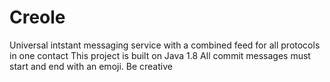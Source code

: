 # Creole
Universal intstant messaging service with a combined feed for all protocols in one contact
This project is built on Java 1.8
All commit messages must start and end with an emoji. Be creative
